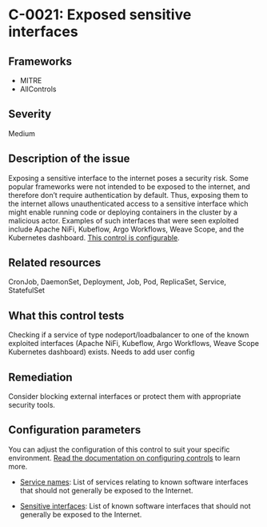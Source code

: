 # C-0021: Exposed sensitive interfaces

## Frameworks
* MITRE
* AllControls
 
## Severity
Medium

## Description of the issue
Exposing a sensitive interface to the internet poses a security risk. Some popular frameworks were not intended to be exposed to the internet, and therefore don’t require authentication by default. Thus, exposing them to the internet allows unauthenticated access to a sensitive interface which might enable running code or deploying containers in the cluster by a malicious actor. Examples of such interfaces that were seen exploited include Apache NiFi, Kubeflow, Argo Workflows, Weave Scope, and the Kubernetes dashboard. [This control is configurable](#configuration-parameters).
 
## Related resources
CronJob, DaemonSet, Deployment, Job, Pod, ReplicaSet, Service, StatefulSet
 
## What this control tests 
Checking if a service of type nodeport/loadbalancer to one of the known exploited interfaces (Apache NiFi, Kubeflow, Argo Workflows, Weave Scope Kubernetes dashboard) exists. Needs to add user config
 
## Remediation
Consider blocking external interfaces or protect them with appropriate security tools.
 
## Configuration parameters
You can adjust the configuration of this control to suit your specific environment. [Read the documentation on configuring controls](../../frameworks-and-controls/configuring-controls/) to learn more.

* [Service names](../../frameworks-and-controls/configuring-controls/#servicesnames): List of services relating to known software interfaces that should not generally be exposed to the Internet.

* [Sensitive interfaces](../../frameworks-and-controls/configuring-controls/#sensitiveinterfaces): List of known software interfaces that should not generally be exposed to the Internet.

